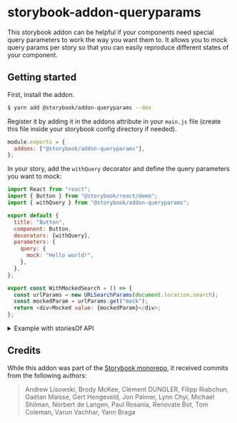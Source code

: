 # storybook-addon-queryparams

This storybook addon can be helpful if your components need special query parameters to work the way you want them to. It allows you to mock query params per story so that you can easily reproduce different states of your component.

## Getting started

First, install the addon.

```sh
$ yarn add @storybook/addon-queryparams --dev
```

Register it by adding it in the addons attribute in your `main.js` file (create this file inside your storybook config directory if needed).

```js
module.exports = {
  addons: ["@storybook/addon-queryparams"],
};
```

In your story, add the `withQuery` decorator and define the query parameters you want to mock:

```js
import React from "react";
import { Button } from "@storybook/react/demo";
import { withQuery } from "@storybook/addon-queryparams";

export default {
  title: "Button",
  component: Button,
  decorators: [withQuery],
  parameters: {
    query: {
      mock: "Hello world!",
    },
  },
};

export const WithMockedSearch = () => {
  const urlParams = new URLSearchParams(document.location.search);
  const mockedParam = urlParams.get("mock");
  return <div>Mocked value: {mockedParam}</div>;
};
```

<details>
  <summary>Example with storiesOf API</summary>

```js
import React from "react";
import { storiesOf } from "@storybook/react";

storiesOf("button", module)
  .addParameters({
    query: {
      mock: "Hello World!",
    },
  })
  .add("Prints the mocked parameter", () => {
    const urlParams = new URLSearchParams(document.location.search);
    const mockedParam = urlParams.get("mock");
    return <div>Mocked value: {mockedParam}</div>;
  });
```

</details>

## Credits

While this addon was part of the [Storybook monorepo](https://github.com/storybookjs/storybook), it received commits from the following authors:

> Andrew Lisowski,
> Brody McKee,
> Clément DUNGLER,
> Filipp Riabchun,
> Gaëtan Maisse,
> Gert Hengeveld,
> Jon Palmer,
> Lynn Chyi,
> Michael Shilman,
> Norbert de Langen,
> Paul Rosania,
> Renovate Bot,
> Tom Coleman,
> Varun Vachhar,
> Yann Braga
